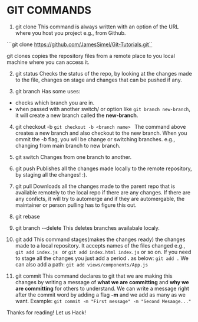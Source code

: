 # GIT COMMANDS
1. git clone
This command is always written with an option of the URL where you host you project e.g., from Github.

```git clone https://github.com/JamesSimel/Git-Tutorials.git``

git clones copies the repository files from a remote place to you local machine where you can access it.

2. git status
Checks the status of the repo, by looking at the changes made to the file, changes on stage and changes that can be pushed if any.

3. git branch
Has some uses:
- checks which branch you are in.
- when passed with another switch/ or option like ``git branch new-branch``, it will create a new branch called the **new-branch**.
4. git checkout -b <branch name>
```git checkout -b <branch name> ```
The command above creates a new branch and also checkout to the new branch.
When you ommit the *-b* flag, you will be change or switching branches. e.g., changing from main branch to new branch.
5. git switch
Changes from one branch to another.
6. git push
Publishes all the changes made locally to  the remote repository, by staging all the changes! :).
7. git pull
Downloads all the changes made to the parent repo that is available remotely to the local repo if there are any changes. If there are any conficts, it will try to automerge and if they are automergable, the maintainer or person pulling has to figure this out.
8. git rebase

9. git branch --delete <branch name>
This deletes branches availabale localy.

10. git add 
This command stages(makes the changes ready) the changes made to a local repository.
It accepts names of the files changed e.g.,
```git add index.js ``` or ```git add index.html index.js``` or so on.
If you need to stage all the changes you just add a period **.** as below:
```git add .```
We can also add a path:
```git add views/components/App.js```

11. git commit
This command declares to git that we are making this changes by writing a message of **what we are committing** and **why we are committing** for others to understand.
We can write a message right after the commit word by adding a flag **-m** and we add as many as we want. Example:
```git commit -m "First message" -m "Second Mesaage..."```

Thanks for reading!
Let us Hack!